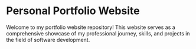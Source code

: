 
# Personal Portfolio Website

Welcome to my portfolio website repository! This website serves as a comprehensive showcase of my professional journey, skills, and projects in the field of software development.
